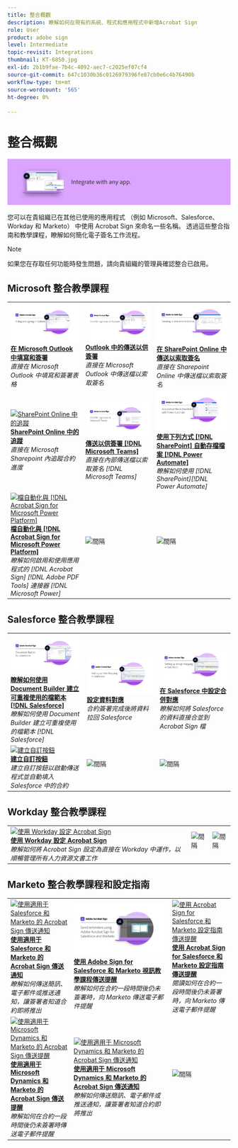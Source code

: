 ```yaml
---
title: 整合概觀
description: 瞭解如何在現有的系統、程式和應用程式中新增Acrobat Sign
role: User
product: adobe sign
level: Intermediate
topic-revisit: Integrations
thumbnail: KT-6850.jpg
exl-id: 2b1b9fae-7b4c-4092-aec7-c2025ef07cf4
source-git-commit: 647c1030b36c0126979396fe87cb0e6c4b76490b
workflow-type: tm+mt
source-wordcount: '565'
ht-degree: 0%

---
```


# 整合概觀

![Sign 整合影像](../assets/Hero-Integrate.png)

您可以在貴組織已在其他已使用的應用程式 （例如 Microsoft、Salesforce、Workday 和 Marketo） 中使用 Acrobat Sign 來命名一些名稱。 透過這些整合指南和教學課程，瞭解如何簡化電子簽名工作流程。

>[!NOTE]
> 如果您在存取任何功能時發生問題，請向貴組織的管理員確認整合已啟用。

## Microsoft 整合教學課程

<table style="table-layout:fixed">
<tr>
  <td>
    <a href="fill-and-sign-doc-microsoft-outlook.md">
      <img alt="在 Microsoft Outlook 中填寫和簽署" src="../assets/MS-FillSign.png" />
    </a>
    <div>
    <a href="fill-and-sign-doc-microsoft-outlook.md"><strong>在 Microsoft Outlook 中填寫和簽署</strong></a>
    </div>
    <em>直接在 Microsoft Outlook 中填寫和簽署表格</em>
    <br>
  </td>
  <td>
    <a href="send-for-signature-with-outlook.md">
      <img alt="Outlook 中的傳送以供簽署" src="../assets/MS-SendOutlook.png" />
    </a>
    <div>
    <a href="send-for-signature-with-outlook.md"><strong>Outlook 中的傳送以供簽署</strong></a>
    </div>
    <em>直接在 Microsoft Outlook 中傳送檔以索取簽名</em>
    <br>
  </td>
  <td>
    <a href="send-for-signature-with-sharepoint-online.md">
      <img alt="在 SharePoint Online 中傳送以索取簽名" src="../assets/Sending-in-SP.png" />
    </a>
    <div>
    <a href="send-for-signature-with-sharepoint-online.md"><strong>在 SharePoint Online 中傳送以索取簽名</strong></a>
    </div>
    <em>直接在 Sharepoint Online 中傳送檔以索取簽名</em>
    <br>
  </td>
</tr>
<tr>
  <td>
    <a href="track-an-agreement-with-sharepoint-online.md">
      <img alt="SharePoint Online 中的追蹤" src="../assets/MS-TrackSP.png" />
    </a>
    <div>
    <a href="track-an-agreement-with-sharepoint-online.md"><strong>SharePoint Online 中的追蹤</strong></a>
    </div>
    <em>直接在 Microsoft Sharepoint 內追蹤合約進度</em>
    <br>
  </td>
  <td>
    <a href="adobe-sign-teams-mortgage.md">
      <img alt="傳送檔以供登入 [!DNL Microsoft Teams]" src="../assets/teamsmortgage.png" />
    </a>
    <div>
    <a href="adobe-sign-teams-mortgage.md"><strong>傳送以供簽署 [!DNL Microsoft Teams]</strong></a>
    </div>
    <em>直接在內部傳送檔以索取簽名 [!DNL Microsoft Teams]</em>
    <br>
  </td>
  <td>
    <a href="auto-archive-sharepoint-power-automate.md">
      <img alt="使用下列方式 [!DNL SharePoint] 自動存檔檔案 [!DNL Power Automate]" src="../assets/Autoarchive.png" />
    </a>
    <div>
    <a href="auto-archive-sharepoint-power-automate.md"><strong>使用下列方式 [!DNL SharePoint] 自動存檔檔案 [!DNL Power Automate]</strong></a>
    </div>
    <em>瞭解如何使用 [!DNL SharePoint][!DNL Power Automate]</em>
    <br>
  </td>
</tr>
<tr>
  <td>
    <a href="documentautomation.md">
      <img alt="檔自動化與 [!DNL Acrobat Sign for Microsoft Power Platform]" src="../assets/SF-Button.png" />
    </a>
    <div>
    <a href="documentautomation.md"><strong>檔自動化與 [!DNL Acrobat Sign for Microsoft Power Platform]</strong></a>
    </div>
    <em>瞭解如何啟用和使用應用程式的 [!DNL Acrobat Sign] [!DNL Adobe PDF Tools] 連接器 [!DNL Microsoft Power]</em>
    <br>
  </td>
  <td>
    <img alt="間隔" src="../assets/Whitespacer.png" />
    <div>
    <br>
  </td>
  <td>
    <img alt="間隔" src="../assets/Whitespacer.png" />
    <div>
    <br>
  </td>
</tr>
</table>

## Salesforce 整合教學課程

<table style="table-layout:fixed">
<tr>
  <td>
    <a href="create-an-agreement-template.md">
      <img alt="瞭解如何使用 Document Builder 建立可重複使用的檔範本 [!DNL Salesforce]" src="../assets/SF-Template.png" />
    </a>
    <div>
    <a href="create-an-agreement-template.md"><strong>瞭解如何使用 Document Builder 建立可重複使用的檔範本 [!DNL Salesforce]</strong></a>
    </div>
    <em>瞭解如何使用 Document Builder 建立可重複使用的檔範本 [!DNL Salesforce]</em>
    <br>
  </td>
  <td>
    <a href="set-up-data-mapping.md">
      <img alt="設定資料對應" src="../assets/SF-DataMapping.png" />
    </a>
    <div>
    <a href="set-up-data-mapping.md"><strong>設定資料對應</strong></a>
    </div>
    <em>合約簽署完成後將資料拉回 Salesforce</em>
    <br>
  </td>
  <td>
    <a href="set-up-merging-map.md">
      <img alt="在 Salesforce 中設定合併對應" src="../assets/SF-MergeMapping.png" />
    </a>
    <div>
    <a href="set-up-merging-map.md"><strong>在 Salesforce 中設定合併對應</strong></a>
    </div>
    <em>瞭解如何將 Salesforce 的資料直接合並到 Acrobat Sign 檔</em>
    <br>
  </td>
</tr>
<tr>
  <td>
    <a href="create-a-custom-button.md">
      <img alt="建立自訂按鈕" src="../assets/SF-Button.png" />
    </a>
    <div>
    <a href="create-a-custom-button.md"><strong>建立自訂按鈕</strong></a>
    </div>
    <em>建立自訂按鈕以啟動傳送程式並自動填入 Salesforce 中的合約</em>
    <br>
  </td>
  <td>
    <img alt="間隔" src="../assets/Grayspacer.png" />
    <div>
    <br>
  </td>
  <td>
    <img alt="間隔" src="../assets/Grayspacer.png" />
    <div>
    <br>
  </td>
</tr>
</table>

## Workday 整合教學課程

<table style="table-layout:fixed">
<tr>
  <td>
    <a href="workday.md">
      <img alt="使用 Workday 設定 Acrobat Sign" src="../assets/WD-Configure.png" />
    </a>
    <div>
    <a href="workday.md"><strong>使用 Workday 設定 Acrobat Sign</strong></a>
    </div>
    <em>瞭解如何將 Acrobat Sign 設定為直接在 Workday 中運作，以順暢管理所有人力資源文書工作</em>
    <br>
  </td>
  <td>
    <img alt="間隔" src="../assets/Whitespacer.png" />
    <div>
    <br>
  </td>
  <td>
    <img alt="間隔" src="../assets/Whitespacer.png" />
    <div>
    <br>
  </td>
</tr>
</table>

## Marketo 整合教學課程和設定指南

<table style="table-layout:fixed">
<tr>
  <td>
    <a href="marketo-salesforce-sms.md">
      <img alt="使用適用于 Salesforce 和 Marketo 的 Acrobat Sign 傳送通知" src="../assets/Integrate-Salesforce-SMS.jpg" />
    </a>
    <div>
    <a href="marketo-salesforce-sms.md"><strong>使用適用于 Salesforce 和 Marketo 的 Acrobat Sign 傳送通知</strong></a>
    </div>
    <em>瞭解如何傳送簡訊、電子郵件或推送通知，讓簽署者知道合約即將推出</em>
    <br>
  </td>
  <td>
    <a href="marketo-salesforce-reminder-video.md">
      <img alt="使用 Acrobat Sign for Salesforce 和 Marketo 視訊教學課程傳送提醒" src="../assets/Integrate-Salesforce-Reminder-Video.png" />
    </a>
    <div>
    <a href="marketo-salesforce-reminder.md"><strong>使用 Adobe Sign for Salesforce 和 Marketo 視訊教學課程傳送提醒</strong></a>
    </div>
    <em>瞭解如何在合約一段時間後仍未簽署時，向 Marketo 傳送電子郵件提醒</em>
    <br>
  </td>
  <td>
    <a href="marketo-salesforce-reminder.md">
      <img alt="使用 Acrobat Sign for Salesforce 和 Marketo 設定指南傳送提醒" src="../assets/Integrate-Salesforce-Reminder.jpg" />
    </a>
    <div>
    <a href="marketo-salesforce-reminder.md"><strong>使用 Acrobat Sign for Salesforce 和 Marketo 設定指南傳送提醒</strong></a>
    </div>
    <em>閱讀如何在合約一段時間後仍未簽署時，向 Marketo 傳送電子郵件提醒</em>
    <br>
  </td>
</tr>
<tr>
  <td>
    <a href="marketo-dynamics-reminder.md">
      <img alt="使用適用于 Microsoft Dynamics 和 Marketo 的 Acrobat Sign 傳送提醒" src="../assets/Integrate-Dynamics-Reminder.jpg" />
    </a>
    <div>
    <a href="marketo-dynamics-reminder.md"><strong>使用適用于 Microsoft Dynamics 和 Marketo 的 Acrobat Sign 傳送提醒</strong></a>
    </div>
    <em>瞭解如何在合約一段時間後仍未簽署時傳送電子郵件提醒</em>
    <br>
  </td>
  <td>
    <a href="marketo-dynamics-sms.md">
      <img alt="使用適用于 Microsoft Dynamics 和 Marketo 的 Acrobat Sign 傳送通知" src="../assets/Integrate-Dynamics-SMS.jpg" />
    </a>
    <div>
    <a href="marketo-dynamics-sms.md"><strong>使用適用于 Microsoft Dynamics 和 Marketo 的 Acrobat Sign 傳送通知</strong></a>
    </div>
    <em>瞭解如何傳送簡訊、電子郵件或推送通知，讓簽署者知道合約即將推出</em>
    <br>
  </td>
  <td>
    <img alt="間隔" src="../assets/Grayspacer.png" />
    <div>
    <br>
  </td>
</tr>
</table>
